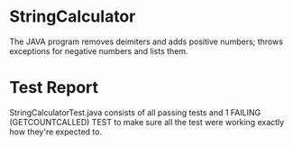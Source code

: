 # StringCalculator
The JAVA program removes deimiters and adds positive numbers; throws exceptions for negative numbers and lists them.

# Test Report
StringCalculatorTest.java consists of all passing tests and 1 FAILING (GETCOUNTCALLED) TEST to make sure all the test were working exactly how they're expected to.

